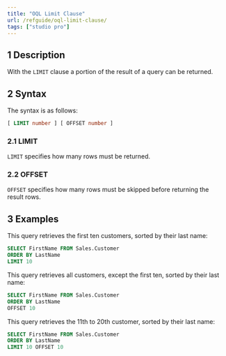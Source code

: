 ```yaml
---
title: "OQL Limit Clause"
url: /refguide/oql-limit-clause/
tags: ["studio pro"]
---
```


## 1 Description

With the `LIMIT` clause a portion of the result of a query can be returned.

## 2 Syntax

The syntax is as follows:

```sql {linenos=false}
[ LIMIT number ] [ OFFSET number ]
```

### 2.1 LIMIT

`LIMIT` specifies how many rows must be returned.

### 2.2 OFFSET

`OFFSET` specifies how many rows must be skipped before returning the result rows.

## 3 Examples

This query retrieves the first ten customers, sorted by their last name:

```sql
SELECT FirstName FROM Sales.Customer
ORDER BY LastName
LIMIT 10
```

This query retrieves all customers, except the first ten, sorted by their last name:

```sql
SELECT FirstName FROM Sales.Customer
ORDER BY LastName
OFFSET 10
```

This query retrieves the 11th to 20th customer, sorted by their last name:

```sql
SELECT FirstName FROM Sales.Customer
ORDER BY LastName
LIMIT 10 OFFSET 10
```
